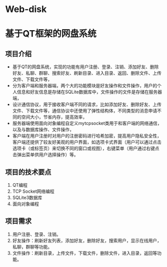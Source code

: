 # Web-disk
# 基于QT框架的网盘系统

## 项目介绍

- 基于QT的网盘系统，实现的功能有用户注册、登录、注销、添加好友、删除好友、私聊、群聊、搜索好友、刷新目录、进入目录、返回、删除文件、上传文件、下载文件等，
- 分为客户端和服务器端，两个大的功能模块是好友操作和文件操作，用户的个人信息和好友信息是存储在SQLite数据库中，文件操作的文件是存储在服务器端，
- 设计通信协议，用于接收客户端不同的请求，比如添加好友、删除好友、上传文件、下载文件等，通信协议中还使用了弹性结构体，不同类型的消息申请不同的空间大小，节省内存，提高效率，
- 服务器端使用面向对象编程自定义mytcpsocket类用于和客户端的网络通信，以及与数据库操作、文件操作，
- 客户端在用户注册时对用户的注册密码进行哈希加密，提高用户隐私安全性，客户端还提供了较友好美观的用户界面，如选项卡式界面（用户可以通过点击选项卡（或标签页）来切换不同的窗口或视图），右键菜单（用户通过右键点击弹出菜单供用户选择操作）等。



## 项目的技术要点

1. QT编程
2. TCP Socket网络编程
3. SQLite3数据库
4. 面向对象编程

## 项目需求

1. 用户注册、登录、注销。
2. 好友操作：刷新好友列表，添加好友，删除好友，搜索用户，显示在线用户，私聊，群聊等功能。
3. 文件操作：刷新目录，上传文件，下载文件，删除文件，进入目录，返回等功能。
